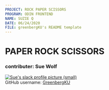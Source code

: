 ```yaml
---
PROJECT: ROCK PAPER SCISSORS
PROGRAM: ODIN FRONTEND
NAME: SUZIE Q
DATE: 06/24/2020
FILE: greenbergKU's README template
---
```


# PAPER ROCK SCISSORS

### contributer: **Sue Wolf**   
[![Sue's slack profile picture (small)](https://ca.slack-edge.com/T029P2S9M-UTPTTDE84-13b671276cf8-72)](https://github.com/GreenbergKU "GreenbergKU's GitHub profile")  
GitHub username: [GreenbergKU](https://github.com/GreenbergKU) 
